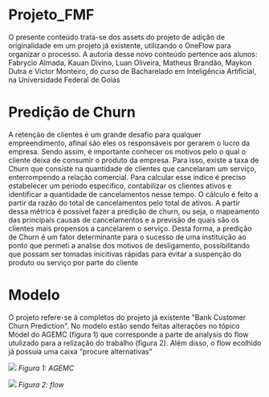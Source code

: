 # Projeto_FMF
O presente conteúdo trata-se dos assets do projeto de adição de originalidade em um projeto já existente, utilizando o OneFlow para organizar o processo. A autoria desse novo conteúdo pertence aos alunos: Fabrycio Almada, Kauan Divino, Luan Oliveira, Matheus Brandão, Maykon Dutra e Victor Monteiro, do curso de Bacharelado em Inteligência Artificial, na Universidade Federal de Goiás

# Predição de Churn
A retenção de clientes é um grande desafio para qualquer empreendimento, afinal são eles os responsáveis por gerarem o lucro da empresa. Sendo assim, é importante conhecer os motivos pelo o qual o cliente deixa de consumir o produto da empresa.
Para isso, existe a taxa de Churn que consiste na quantidade de clientes que cancelaram um serviço, enterrompendo a relação comercial. Para calcular esse índice é preciso estabelecer um periodo especifico, contabilizar os clientes ativos e identificar a quantidade de cancelamentos nesse tempo. O cálculo é feito a partir da razão do total de cancelamentos pelo total de ativos.
A partir dessa métrica é possível fazer a predição de churn, ou seja, o mapeamento das principais causas de cancelamentos e a previsão de quais são os clientes mais propensos a cancelarem o serviço.
Desta forma, a predição de Churn é um fator determinante para o sucesso de uma instituição ao ponto que permeti a analise dos motivos de desligamento, possibilitando que possam ser tomadas inicitivas rápidas para evitar a suspenção do produto ou serviço por parte do cliente

# Modelo
O projeto refere-se à completos do projeto já existente "Bank Customer Churn Prediction". No modelo estão sendo feitas alterações no tópico Model do AGEMC (figura 1) que corresponde a parte de analysis do flow utulizado para a relização do trabalho (figura 2). Além disso, o flow ecolhido já possuía uma caixa "procure alternativas"

![](https://www.datascience-pm.com/wp-content/uploads/2020/10/harvard.png)
*Figura 1: AGEMC*

![](https://www.datascience-pm.com/wp-content/uploads/2020/10/gao.png)
*Figura 2: flow*
